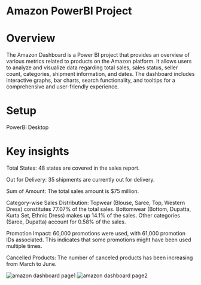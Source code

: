  # Amazon PowerBI Project
 # Overview

The Amazon Dashboard is a Power BI project that provides an overview of various metrics related to products on the Amazon platform. It allows users to analyze and visualize data regarding total sales, sales status, seller count, categories, shipment information, and dates. The dashboard includes interactive graphs, bar charts, search functionality, and tooltips for a comprehensive and user-friendly experience.
# Setup
PowerBi Desktop
# Key insights

Total States: 48 states are covered in the sales report.

Out for Delivery: 35 shipments are currently out for delivery.

Sum of Amount: The total sales amount is $75 million.

Category-wise Sales Distribution:
   Topwear (Blouse, Saree, Top, Western Dress) constitutes 77.07% of the total sales.
   Bottomwear (Bottom, Dupatta, Kurta Set, Ethnic Dress) makes up 14.1% of the sales.
   Other categories (Saree, Dupatta) account for 0.58% of the sales.
   
Promotion Impact: 60,000 promotions were used, with 61,000 promotion IDs associated. This indicates that some promotions might have been used multiple times.

Cancelled Products: The number of canceled products has been increasing from March to June.
 
![amazon dashboard page1](https://github.com/user-attachments/assets/1b953dcf-2818-427c-aeeb-23e50b84f441)
![amazon dashboard page2](https://github.com/user-attachments/assets/e8b6ecd9-c691-4bf8-ab3c-2d235b2b0d54)
